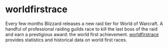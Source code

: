 # worldfirstrace

Every few months Blizzard releases a new raid tier for World of Warcraft. 
A handful of professional raiding guilds race to kill the last boss of the raid and earn a prestigious award: the world first achievement.
[worldfirstrace](https://worldfirstrace.now.sh) provides statistics and historical data on world first races.
